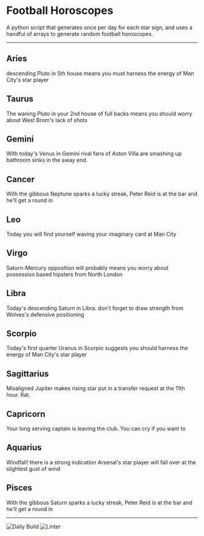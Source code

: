 # Football Horoscopes

A python script that generates once per day for each star sign, and uses a handful of arrays to generate random football horoscopes.

---

<!-- horoscopes_item starts -->
<h2>Aries</h2><p>descending Pluto in 5th house means you must harness the energy of Man City's star player</p><h2>Taurus</h2><p>The waning Pluto in your 2nd house of full backs means you should worry about West Brom's lack of shots</p><h2>Gemini</h2><p>With today's Venus in Gemini rival fans of Aston Villa are smashing up bathroom sinks in the away end.</p><h2>Cancer</h2><p>With the gibbous Neptune sparks a lucky streak, Peter Reid is at the bar and he'll get a round in</p><h2>Leo</h2><p>Today you will find yourself waving your imaginary card at Man City</p><h2>Virgo</h2><p>Saturn-Mercury opposition will probably means you worry about possession based hipsters from North London</p><h2>Libra</h2><p>Today's descending Saturn in Libra. don't forget to draw strength from Wolves's defensive positioning</p><h2>Scorpio</h2><p>Today's first quarter Uranus in Scorpio suggests you should harness the energy of Man City's star player</p><h2>Sagittarius</h2><p>Misaligned Jupiter makes rising star put in a transfer request at the 11th hour. Rat.</p><h2>Capricorn</h2><p>Your long serving captain is leaving the club. You can cry if you want to</p><h2>Aquarius</h2><p>Windfall! there is a strong indication Arsenal's star player will fall over at the slightest gust of wind</p><h2>Pisces</h2><p>With the gibbous Saturn sparks a lucky streak, Peter Reid is at the bar and he'll get a round in</p>
<!-- horoscopes_item ends -->

---

![Daily Build](https://github.com/MatBenfield/horofootball.thechels.uk/workflows/Daily%20Build/badge.svg) ![Linter](https://github.com/MatBenfield/horofootball.thechels.uk/workflows/Linter/badge.svg)
